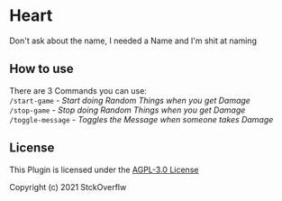 # Heart
Don't ask about the name, I needed a Name and I'm shit at naming 

## How to use
There are 3 Commands you can use:\
`/start-game` - *Start doing Random Things when you get Damage*  
`/stop-game` - *Stop doing Random Things when you get Damage*  
`/toggle-message` - *Toggles the Message when someone takes Damage*  

## License
This Plugin is licensed under the [AGPL-3.0 License](https://choosealicense.com/licenses/agpl-3.0/)

Copyright (c) 2021 StckOverflw
